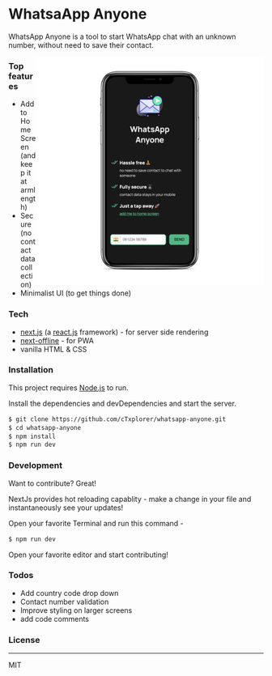 # WhatsaApp Anyone

WhatsApp Anyone is a tool to start WhatsApp chat with an unknown number, without need to save their contact.

<img align="right" width="450" height="auto" src="https://github.com/cTxplorer/whatsapp-anyone/blob/master/screenshot-iphonex.png">

### Top features
  - Add to Home Screen (and keep it at armlength)
  - Secure (no contact data collection)
  - Minimalist UI (to get things done)


### Tech
* [next.js](nextjs.org) (a [react.js](reactjs.org) framework) - for server side rendering
* [next-offline](https://github.com/hanford/next-offline) - for PWA
* vanilla HTML & CSS


### Installation
This project requires [Node.js](https://nodejs.org/) to run.

Install the dependencies and devDependencies and start the server.

```sh
$ git clone https://github.com/cTxplorer/whatsapp-anyone.git
$ cd whatsapp-anyone
$ npm install
$ npm run dev
```

### Development

Want to contribute? Great!

NextJs provides hot reloading capablity - make a change in your file and instantaneously see your updates!

Open your favorite Terminal and run this command -

```sh
$ npm run dev
```

Open your favorite editor and start contributing!

### Todos

 - Add country code drop down
 - Contact number validation
 - Improve styling on larger screens
 - add code comments

### License
----
MIT
